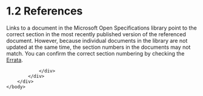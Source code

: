 <html dir="LTR" xmlns:mshelp="http://msdn.microsoft.com/mshelp" xmlns:ddue="http://ddue.schemas.microsoft.com/authoring/2003/5" xmlns:xlink="http://www.w3.org/1999/xlink" xmlns:tool="http://www.microsoft.com/tooltip">
    <head>
        <meta http-equiv="Content-Type" content="text/html; CHARSET=utf-8"></meta>
        <meta name="save" content="history"></meta>
        <title>1.2 References</title>
        <xml>
            <mshelp:toctitle title="1.2 References"></mshelp:toctitle>
            <mshelp:rltitle title="[MS-RSWSSFA]: References"></mshelp:rltitle>
            <mshelp:keyword index="A" term="e881f688-7dac-4594-8418-17305b668858"></mshelp:keyword>
            <mshelp:attr name="DCSext.ContentType" value="open specification"></mshelp:attr>
            <mshelp:attr name="AssetID" value="e881f688-7dac-4594-8418-17305b668858"></mshelp:attr>
            <mshelp:attr name="TopicType" value="kbRef"></mshelp:attr>
            <mshelp:attr name="DCSext.Title" value="[MS-RSWSSFA]: References" />
        </xml>
    </head>
    <body>
        <div id="header">
            <h1 class="heading">1.2 References</h1>
        </div>
        <div id="mainSection">
            <div id="mainBody">
                <div id="allHistory" class="saveHistory"></div>
                <div id="sectionSection0" class="section" name="collapseableSection">
                    

<p>Links to a document in the Microsoft Open Specifications
library point to the correct section in the most recently published version of
the referenced document. However, because individual documents in the library
are not updated at the same time, the section numbers in the documents may not
match. You can confirm the correct section numbering by checking the <a href="https://go.microsoft.com/fwlink/?linkid=850906">Errata</a>.  </p>


                </div>
            </div>
        </div>
    </body>
</html>